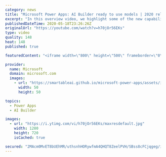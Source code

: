 ```yaml
---
category: news
title: "Microsoft Power Apps: AI Builder ready to use models | 2020 release wave 1 overview"
excerpt: "In this overview video, we highlight some of the new capabilities included in the latest update to Microsoft Power Apps, AI Builder ready to use models.     Here are the capabilities covered:   • Entity extraction helps you by identifying and extracting people, dates, places, locations, etc. from text"
publishedDateTime: 2020-05-18T23:26:26Z
originalUrl: "https://youtube.com/watch?v=h70jOr56EKs"
type: video
quality: 148
heat: 148
published: true

featuredContent: "<iframe width=\"800\" height=\"500\" frameborder=\"0\" src=\"https://www.youtube.com/embed/h70jOr56EKs\" allow=\"accelerometer; autoplay; encrypted-media; gyroscope; picture-in-picture\" allowfullscreen></iframe>"

provider:
  name: Microsoft
  domain: microsoft.com
  images:
    - url: "https://smartableai.github.io/microsoft-power-apps/assets/images/organizations/microsoft.com-50x50.jpg"
      width: 50
      height: 50

topics:
  - Power Apps
  - AI Builder

images:
  - url: "https://i.ytimg.com/vi/h70jOr56EKs/maxresdefault.jpg"
    width: 1280
    height: 720
    isCached: true

secured: "2MAcm0MvET8bUEhMR/uthsnhHORywfmA4QHQT8ZeelPVH/SBss8cFCjqgeg/ixiT9jczszSJ3oI6Rhcu1qmja9cFPQEd5CLT7jkCYBOhFBtaZj5kEuxlOPOuUk5Jz8NPUC4jggNT1LRZAKA71E+jyiV3U0uvgV1MqV17jFK2Tg4fov17TiHHXTErbHsmqWCpGqJzrqKsMYafcysIvutJJQeqpqFDpD1bd4VP50jia44LPiXkgPZuYVu2SXK+zLgvJtm2846kbQnQsYFqdN+VN/6Vxtcwrp2juxGtF/Cy2K1FpSajt8juVRbWkgwYWnsDzq9OmGueIR7Mq64baa4mUJRjmKlNiMMFPF+O5e7mmafOxdX+IpnVsPzCKtfHJSryHngpDzUyf1DWBR4xOYx3JyQrJgBpgC6IVZiCM5tF6q5nq52GqONaqvwUIZnEGlwF;NiytbzdeJrVr0+AgQupCHw=="
---
```


